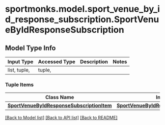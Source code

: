 # sportmonks.model.sport_venue_by_id_response_subscription.SportVenueByIdResponseSubscription

## Model Type Info
Input Type | Accessed Type | Description | Notes
------------ | ------------- | ------------- | -------------
list, tuple,  | tuple,  |  | 

### Tuple Items
Class Name | Input Type | Accessed Type | Description | Notes
------------- | ------------- | ------------- | ------------- | -------------
[**SportVenueByIdResponseSubscriptionItem**](SportVenueByIdResponseSubscriptionItem.md) | [**SportVenueByIdResponseSubscriptionItem**](SportVenueByIdResponseSubscriptionItem.md) | [**SportVenueByIdResponseSubscriptionItem**](SportVenueByIdResponseSubscriptionItem.md) |  | 

[[Back to Model list]](../../README.md#documentation-for-models) [[Back to API list]](../../README.md#documentation-for-api-endpoints) [[Back to README]](../../README.md)

